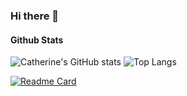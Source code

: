 ### Hi there 👋

#### Github Stats
![Catherine's GitHub stats](https://github-readme-stats.vercel.app/api?username=catlirex&hide=stars,contribs&count_private=true&show_icons=true&theme=tokyonight) 
![Top Langs](https://github-readme-stats.vercel.app/api/top-langs/?username=catlirex&layout=compact&theme=tokyonight)


[![Readme Card](https://github-readme-stats.vercel.app/api/pin/?username=catlirex&repo=LondonTransportApp-TFL-React-TS-Zustand-ReactLeafet-StyledComponent)](https://github.com/catlirex/LondonTransportApp-TFL-React-TS-Zustand-ReactLeafet-StyledComponent)




<!--
**catlirex/catlirex** is a ✨ _special_ ✨ repository because its `README.md` (this file) appears on your GitHub profile.

Here are some ideas to get you started:

- 🔭 I’m currently working on ...
- 🌱 I’m currently learning ...
- 👯 I’m looking to collaborate on ...
- 🤔 I’m looking for help with ...
- 💬 Ask me about ...
- 📫 How to reach me: ...
- 😄 Pronouns: ...
- ⚡ Fun fact: ...
-->
